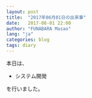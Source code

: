 ```yaml
---
layout: post
title:  "2017年06月01日の出来事"
date:   2017-06-01 22:00
author: "FUNABARA Masao"
lang: "ja"
categories: blog
tags: diary
---
```


本日は、

* システム開発

を行いました。

